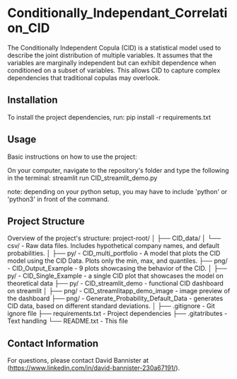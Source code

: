 # Conditionally_Independant_Correlation_CID
 The Conditionally Independent Copula (CID) is a statistical model used to describe the joint distribution of multiple variables. It assumes that the variables are marginally independent but can exhibit dependence when conditioned on a subset of variables. This allows CID to capture complex dependencies that traditional copulas may overlook.

## Installation
To install the project dependencies, run:
pip install -r requirements.txt

## Usage
Basic instructions on how to use the project:

On your computer, navigate to the repository's folder and type the following in the terminal:
streamlit run CID_streamlit_demo.py

note: depending on your python setup, you may have to include 'python' or 'python3' in front of the command.


## Project Structure
Overview of the project's structure:
project-root/
│
├── CID_data/
│ └── csv/ - Raw data files. Includes hypothetical company names, and default probabilities.
│
├── py/ - CID_multi_portfolio - A model that plots the CID model using the CID Data. Plots only the min, max, and quantiles.
├── png/ - CID_Output_Example - 9 plots showcasing the behavior of the CID.
│
├── py/ - CID_Single_Example - a single CID plot that showcases the model on theoretical data
├── py/ - CID_streamlit_demo - functional CID dashboard on streamlit
│
├── png/ - CID_streamlitapp_demo_image - image preview of the dashboard
├── png/ - Generate_Probability_Default_Data - generates CID data, based on different standard deviations.
│
├── .gitignore - Git ignore file
├── requirements.txt - Project dependencies
├── .gitatributes - Text handling
└── README.txt - This file

## Contact Information
For questions, please contact David Bannister at (https://www.linkedin.com/in/david-bannister-230a67191/).